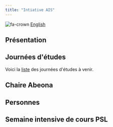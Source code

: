```yaml
---
title: "Intiative AIS"
---
```

![fa-crown](assets/france-flag.svg)
[English](en/index.md)

## Présentation

## Journées d'études
Voici la [liste](workshops.md) des journées d'études à venir.

## Chaire Abeona

## Personnes

## Semaine intensive de cours PSL
